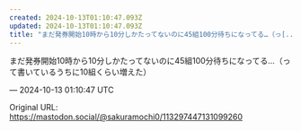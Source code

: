 ```yaml
---
created: 2024-10-13T01:10:47.093Z
updated: 2024-10-13T01:10:47.093Z
title: "まだ発券開始10時から10分しかたってないのに45組100分待ちになってる…（っ[...]"
---
```


<p>まだ発券開始10時から10分しかたってないのに45組100分待ちになってる…（って書いているうちに10組くらい増えた）</p>

&mdash; 2024-10-13 01:10:47 UTC

Original URL: https://mastodon.social/@sakuramochi0/113297447131099260

